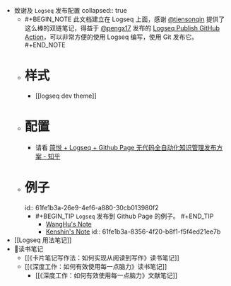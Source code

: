 - 致谢及 `Logseq` 发布配置
  collapsed:: true
	- #+BEGIN_NOTE
	  此文档建立在 Logseq 上面，感谢 [@tiensonqin](https://twitter.com/tiensonqin) 提供了这么棒的双链笔记，得益于 [@pengx17](https://twitter.com/pengx17) 发布的 [Logseq Publish GitHub Action](https://pengx17.github.io/knowledge-garden/#/page/logseq%20publish%20github%20action)，可以非常方便的使用 Logseq 编写，使用 Git 发布它。
	  #+END_NOTE
	- # 样式
		- [[logseq dev theme]]
	- # 配置
		- 请看 [简悦 + Logseq + Github Page 无代码全自动化知识管理发布方案 - 知乎](https://zhuanlan.zhihu.com/p/467192292)
	- # 例子
	  id:: 61fe1b3a-26e9-4ef6-a880-30cb013980f2
		- #+BEGIN_TIP
		  `Logseq` 发布到 Github Page 的例子。
		  #+END_TIP
			- [WangHu's Note](https://wanghusw.github.io/note)
			- [Kenshin's Note](https://kenshin.wang/note)
			  id:: 61fe1b3a-8356-4f20-b8f1-f5f4ed21ee7b
- [[Logseq 用法笔记]]
- 📖读书笔记
	- [[《卡片笔记写作法：如何实现从阅读到写作》读书笔记]]
	- [[《深度工作：如何有效使用每一点脑力》读书笔记]]
		- [[《深度工作：如何有效使用每一点脑力》文献笔记]]
